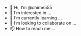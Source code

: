 - 👋 Hi, I’m @chime555
- 👀 I’m interested in ...
- 🌱 I’m currently learning ...
- 💞️ I’m looking to collaborate on ...
- 📫 How to reach me ...

<!---
chime555/chime555 is a ✨ special ✨ repository because its `README.md` (this file) appears on your GitHub profile.
You can click the Preview link to take a look at your changes.这是一个测试文件。
--->
